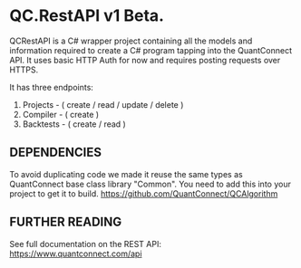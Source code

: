 # QC.RestAPI v1 Beta.

QCRestAPI is a C# wrapper project containing all the models and information required to create a C# program tapping into the QuantConnect API. It uses basic HTTP Auth for now and requires posting requests over HTTPS.

It has three endpoints:
1. Projects - ( create / read / update / delete )
2. Compiler - ( create )
3. Backtests - ( create / read )

## DEPENDENCIES
To avoid duplicating code we made it reuse the same types as QuantConnect base class library "Common". You need to add this into your project to get it to build. https://github.com/QuantConnect/QCAlgorithm

## FURTHER READING 
See full documentation on the REST API:
https://www.quantconnect.com/api
